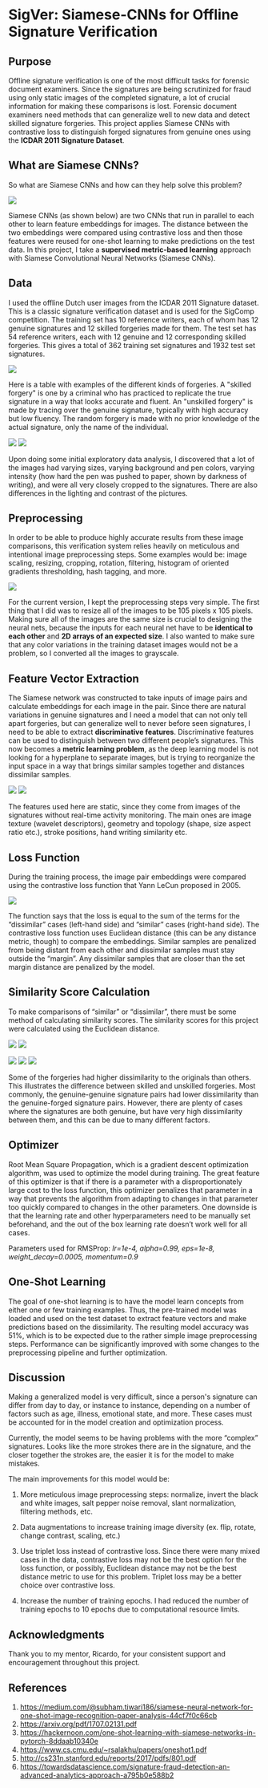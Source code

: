 # SigVer: Siamese-CNNs for Offline Signature Verification

## Purpose

Offline signature verification is one of the most difficult tasks for forensic document examiners. Since the signatures are being scrutinized for fraud using only static images of the completed signature, a lot of crucial information for making these comparisons is lost. Forensic document examiners need methods that can generalize well to new data and detect skilled signature forgeries. This project applies Siamese CNNs with contrastive loss to distinguish forged signatures from genuine ones using the **ICDAR 2011 Signature Dataset**. 

## What are Siamese CNNs? 

So what are Siamese CNNs and how can they help solve this problem? 

![](img/siamese_cnns.png)

Siamese CNNs (as shown below) are two CNNs that run in parallel to each other to learn feature embeddings for images. The distance between the two embeddings were compared using contrastive loss and then those features were reused for one-shot learning to make predictions on the test data. In this project, I take a **supervised metric-based learning** approach with Siamese Convolutional Neural Networks (Siamese CNNs).

## Data

I used the offline Dutch user images from the ICDAR 2011 Signature dataset. This is a classic signature verification dataset and is used for the SigComp competition. The training set has 10 reference writers, each of whom has 12 genuine signatures and 12 skilled forgeries made for them. The test set has 54 reference writers, each with 12 genuine and 12 corresponding skilled forgeries. This gives a total of 362 training set signatures and 1932 test set signatures. 

![](img/1.png)

Here is a table with examples of the different kinds of forgeries. A "skilled forgery" is one by a criminal who has practiced to replicate the true signature in a way that looks accurate and fluent. An "unskilled forgery" is made by tracing over the genuine signature, typically with high accuracy but low fluency. The random forgery is made with no prior knowledge of the actual signature, only the name of the individual. 

![](img/2.png)  ![](img/3.png)

Upon doing some initial exploratory data analysis, I discovered that a lot of the images had varying sizes, varying background and pen colors, varying intensity (how hard the pen was pushed to paper, shown by darkness of writing), and were all very closely cropped to the signatures. There are also differences in the lighting and contrast of the pictures.

## Preprocessing

In order to be able to produce highly accurate results from these image comparisons, this verification system relies heavily on meticulous and intentional image preprocessing steps. Some examples would be: image scaling, resizing, cropping, rotation, filtering, histogram of oriented gradients thresholding, hash tagging, and more.

![](img/preprocessed.png)

For the current version, I kept the preprocessing steps very simple. The first thing that I did was to resize all of the images to be 105 pixels x 105 pixels. Making sure all of the images are the same size is crucial to designing the neural nets, because the inputs for each neural net have to be **identical to each other** and **2D arrays of an expected size**. I also wanted to make sure that any color variations in the training dataset images would not be a problem, so I converted all the images to grayscale. 

## Feature Vector Extraction

The Siamese network was constructed to take inputs of image pairs and calculate embeddings for each image in the pair. Since there are natural variations in genuine signatures and I need a model that can not only tell apart forgeries, but can generalize well to never before seen signatures, I need to be able to extract **discriminative features**. Discriminative features can be used to distinguish between two different people’s signatures. This now becomes a **metric learning problem**, as the deep learning model is not looking for a hyperplane to separate images, but is trying to reorganize the input space in a way that brings similar samples together and distances dissimilar samples.

![](img/4.png)  ![](img/5.png)

The features used here are static, since they come from images of the signatures without real-time activity monitoring. The main ones are image texture (wavelet descriptors), geometry and topology (shape, size aspect ratio etc.), stroke positions, hand writing similarity etc.

## Loss Function

During the training process, the image pair embeddings were compared using the contrastive loss function that Yann LeCun proposed in 2005.

![](img/loss_function.png)

The function says that the loss is equal to the sum of the terms for the “dissimilar” cases (left-hand side) and “similar” cases (right-hand side). The contrastive loss function uses Euclidean distance (this can be any distance metric, though) to compare the embeddings. Similar samples are penalized from being distant from each other and dissimilar samples must stay outside the “margin”. Any dissimilar samples that are closer than the set margin distance are penalized by the model. 

## Similarity Score Calculation

To make comparisons of “similar” or “dissimilar”, there must be some method of calculating similarity scores. The similarity scores for this project were calculated using the Euclidean distance. 

![](img/ss1.png)  ![](img/ss3.png)

![](img/ss2.png)  ![](img/ss4.png)  ![](img/ss5.png)

Some of the forgeries had higher dissimilarity to the originals than others. This illustrates the difference between skilled and unskilled forgeries. Most commonly, the genuine-genuine signature pairs had lower dissimilarity than the genuine-forged signature pairs. However, there are plenty of cases where the signatures are both genuine, but have very high dissimilarity between them, and this can be due to many different factors. 

## Optimizer

Root Mean Square Propagation, which is a gradient descent optimization algorithm, was used to optimize the model during training. The great feature of this optimizer is that if there is a parameter with a disproportionately large cost to the loss function, this optimizer penalizes that parameter in a way that prevents the algorithm from adapting to changes in that parameter too quickly compared to changes in the other parameters. One downside is that the learning rate and other hyperparameters need to be manually set beforehand, and the out of the box learning rate doesn’t work well for all cases. 

Parameters used for RMSProp: _lr=1e-4, alpha=0.99, eps=1e-8, weight_decay=0.0005, momentum=0.9_

## One-Shot Learning

The goal of one-shot learning is to have the model learn concepts from either one or few training examples. Thus, the pre-trained model was loaded and used on the test dataset to extract feature vectors and make predictions based on the dissimilarity. The resulting model accuracy was 51%, which is to be expected due to the rather simple image preprocessing steps. Performance can be significantly improved with some changes to the preprocessing pipeline and further optimization.

## Discussion 

Making a generalized model is very difficult, since a person's signature can differ from day to day, or instance to instance, depending on a number of factors such as age, illness, emotional state, and more. These cases must be accounted for in the model creation and optimization process. 

Currently, the model seems to be having problems with the more “complex” signatures. Looks like the more strokes there are in the signature, and the closer together the strokes are, the easier it is for the model to make mistakes.

The main improvements for this model would be:

1) More meticulous image preprocessing steps: normalize, invert the black and white images, salt pepper noise removal, slant normalization, filtering methods, etc.

2) Data augmentations to increase training image diversity (ex. flip, rotate, change contrast, scaling, etc.)

3) Use triplet loss instead of contrastive loss. Since there were many mixed cases in the data, contrastive loss may not be the best option for the loss function, or possibly, Euclidean distance may not be the best distance metric to use for this problem. Triplet loss may be a better choice over contrastive loss.

4) Increase the number of training epochs. I had reduced the number of training epochs to 10 epochs due to computational resource limits. 

## Acknowledgments
Thank you to my mentor, Ricardo, for your consistent support and encouragement throughout this project.

## References
1) https://medium.com/@subham.tiwari186/siamese-neural-network-for-one-shot-image-recognition-paper-analysis-44cf7f0c66cb
2) https://arxiv.org/pdf/1707.02131.pdf
3) https://hackernoon.com/one-shot-learning-with-siamese-networks-in-pytorch-8ddaab10340e
4) https://www.cs.cmu.edu/~rsalakhu/papers/oneshot1.pdf
5) http://cs231n.stanford.edu/reports/2017/pdfs/801.pdf
6) https://towardsdatascience.com/signature-fraud-detection-an-advanced-analytics-approach-a795b0e588b2
